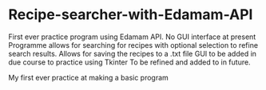 # Recipe-searcher-with-Edamam-API
First ever practice program using Edamam API. No GUI interface at present
Programme allows for searching for recipes with optional selection to refine search results.
Allows for saving the recipes to a .txt file
GUI to be added in due course to practice using Tkinter 
To be refined and added to in future.

My first ever practice at making a basic program
